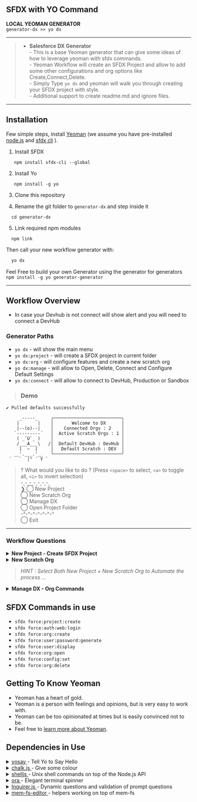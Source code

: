 ## SFDX with YO Command 

**LOCAL YEOMAN GENERATOR**  
`generator-dx >> yo dx`
***************************************

> * **Salesforce DX Generator**  
    - This is a base Yeoman generator that can give some ideas of how to leverage yeoman with sfdx commands.  
    - Yeoman Workflow will create an SFDX Project and allow to add some other configurations and org options like Create,Connect,Delete.  
    - Simply Type  `yo dx`  and yeoman will walk you through creating your SFDX project with style.  
    - Additional support to create readme.md and ignore files.  
 

***************************************

## Installation

Few simple steps, install [Yeoman](http://yeoman.io) (we assume you have pre-installed [node.js](https://nodejs.org/) and [sfdx cli](https://developer.salesforce.com/docs/atlas.en-us.sfdx_setup.meta/sfdx_setup/sfdx_setup_install_cli.htm) ).  


1. Install SFDX
```npm
   npm install sfdx-cli --global
```
2. Install Yo
```npm
   npm install -g yo
```

3. Clone this repository

4. Rename the git folder to `generator-dx` and step inside it
```npm
  cd generator-dx
```
5. Link required npm modules  
```npm
  npm link
```


Then call your new workflow generator with:

```bash
  yo dx
```


 Feel Free to build your own Generator using the generator for generators  
 `npm install -g yo generator-generator`

***************************************
## Workflow Overview

* In case your Devhub is not connect will show alert and you will need to connect a DevHub

### Generator Paths
* `yo dx` - will show the main menu
* `yo dx:project` - will create a SFDX project in current folder
* `yo dx:org` - will configure features and create a new scratch org
* `yo dx:manage` - will allow to Open, Delete, Connect and Configure Default Settings
* `yo dx:connect` - will allow to connect to DevHub, Production or Sandbox

>### Demo
```
✔ Pulled defaults successfully

     _-----_     ╭──────────────────────────╮
    |       |    │       Welcome to DX      │
    |--(o)--|    │    Connected Orgs : 2    │
   `---------´   │  Active Scratch Orgs : 1 │
    ( _´U`_ )    │                          │
    /___A___\   /│  Default DevHub : DevHub │
     |  ~  |     │   Default Scratch : DEV  │
   __'.___.'__   ╰──────────────────────────╯
 ´   `  |° ´ Y `
```

>? What would you like to do ? (Press `<space>` to select, `<a>` to toggle all, `<i>` to invert selection)  
    -˯-˯-˯-˯-˯-˯-˯  
  ❯ ◯ New Project  
    ◯ New Scratch Org  
    ◯ Manage DX  
    ◯ Open Project Folder  
    -^-^-^-^-^-^-^  
    ◯ Exit  
  
_______________________________________


### Workflow Questions

<details>
<summary>
  <b> New Project - Create SFDX Project </b>
</summary>

>? Project Name ? (ROOT) /  
>? App Folder Name ?  (force-app)  
>? Namespace (optional)  
>? Include Manifest file (y/N)  
>? Include ReadMe file (y/N)  
>? Description (optional) Press `<enter>` to launch your preferred editor. 

* vim Instruction :
> * Type `a` to start typing
> * type `esc` key and then `:wq` to exit


```
🙈  configuring sfdx project options for : MyProject
 Run 🏄🏻‍ :  sfdx force:project:create -n `<ProjectName>` -p `<AppFolder>` -t standard
 ✔ Created project successfully
   create MyProject/config/scratch-org-def.json
   create MyProject/.forceignore
   create MyProject/.gitignore
 Your project is ready! - Launch VS Code
```
</details>
<details>
<summary>
  <b> New Scratch Org </b>
</summary>

>? Your Scratch Org name  
>? Admin Email (myemail@gmail.com)  
>? Add Sample Data (y/N)  
>? Number of days (30)  
>? Org Description  
>? Set as default org (Y/n)  

>? Choose Edition: (Use arrow keys)  
  ❯ Developer  
    Enterprise  
    Group  
    Professional  

>? Choose Country: (Use arrow keys)  
  ❯ United States  
    Israel  
    France  
    Australia  

>? Choose Language: (Use arrow keys)  
  ❯ English  
    Hebrew  
    French  

>? Which features would you like to enable? (Press `<space>` to select, `<a>` to toggle all, `<i>` to invert selection)  
  ❯ ◉ Communities  
    ◉ PersonAccounts  
    ◯ AuthorApex  
    ◯ MultiCurrency  
    ◯ ServiceCloud  
    ◯ ContactsToMultipleAccounts  

```
✔ created successfully scratch-org-def.json
   create sfdx_logs/scratch-org-def.json
⠋ creating scratch org with alias `<OrgAlias>`
```

</details>


> <i> HINT : Select Both New Project + New Scratch Org to Automate the process ... </i>

<details>
<summary>
  <b> Manage DX - Org Commands </b>
</summary>

> **? Select Option : (Use arrow keys)**    
  ❯ Open Org  
    Delete Scratch Org  
    Connect Org  
    Configure Defaults  

   **:::: Open Org / Delete Org ::::**  
> **? Select Existing Scratch org : (Use arrow keys)**    
    - Dynamic Org list  

  **:::: Configure Defaults ::::**     
> **? Change Defaults for : (Use arrow keys)**     
  ❯ DevHub  
    Scratch Org  
   - Dynamic Devhub and Scratch Org list 
</details>

## SFDX Commands in use 

* `sfdx force:project:create`
* `sfdx force:auth:web:login`
* `sfdx force:org:create`
* `sfdx force:user:password:generate`
* `sfdx force:user:display`
* `sfdx force:org:open`
* `sfdx force:config:set`
* `sfdx force:org:delete`


## Getting To Know Yeoman

 * Yeoman has a heart of gold.
 * Yeoman is a person with feelings and opinions, but is very easy to work with.
 * Yeoman can be too opinionated at times but is easily convinced not to be.
 * Feel free to [learn more about Yeoman](http://yeoman.io/).



## Dependencies in Use
<details>
<summary><a href="https://github.com/yeoman/yosay" target="_blank"> yosay </a>  - Tell Yo to Say Hello
</summary>
<pre>
    details:
      - description: yosay will tell yo what to say using yeoman ASCII image
        sample:  this.log( yosay( 'Hello World' );
</pre>
</details>

<details>
<summary> 
    <a href="https://github.com/chalk/chalk" target="_blank"> chalk.js </a> - Give some colour
</summary>
<pre>
    details:
      - description: Will allow to add colours to the input/output
        sample:  this.log( chalk.redBright.underline('Hello World') );
</pre>
</details>


<details>
<summary> 
    <a href="https://github.com/shelljs/shelljs" target="_blank"> shelljs </a> -  Unix shell commands on top of the Node.js API
</summary>
<pre>
    details:
      - description: Will allow to run shell commands
        examples:  
        // get the output of the command silently 
        - shell.exec(' sfdx force:org:list --json', { silent: true } ).stdout; 
        // get list of directories in folder
        -  const folders = shell.ls('-L',this.destinationPath() );

        - <a href="https://devhints.io/shelljs" target="_blank"> shelljs </a> - cheat sheet
</pre>
</details>

<details>
<summary> 
    <a href="https://github.com/sindresorhus/ora" target="_blank"> ora </a> - Elegant terminal spinner
</summary>
<pre>
    details:
      - description: Will allow to show a spinner for running process
      require : 
        - const spinner = require('ora');
      sample: 
      // Start loading spinner
      this.loading = new spinner(
        { spinner:'dots',
          color : 'yellow' }
      ).start('Start Spinning...');
      // Success 
      - this.loading.succeed('Successfully loaded');
      // Failure 
      - this.loading.fail('Failed to load');
</pre>
</details>

<details>
<summary> 
    <a href="https://github.com/SBoudrias/Inquirer.js" target="_blank"> Inquirer.js </a> - Dynamic questions and validation of prompt questions
</summary>
<pre>
    details:
      - description: Will allow to add logic to questions
        sample: 
        const questions = [{
        type: 'checkbox',
        name: 'mainMenu',
        message: 'What would you like to do ?',
        validate: function(choices) {
          return choices.length > 0 ? true : chalk.redBright('Must Select at least one option');
        },
        choices: [
          {
            type: 'separator', 
            line:'-˯-˯-˯-˯-˯-˯-˯'
          },
          {
            name:  'New Project',
            value: 'create-project' ,
            checked: false
          },
          {
            name:  'New Scratch Org',
            value:  'create-org',
            checked: false
          },
          {
            type: 'separator', 
            line: '-^-^-^-^-^-^-^'
          }
        ]
      },
      {
        type: "input",
        name: "inputName",
        message: "Please give a name to your project : "),
        default:'Yuval',
        when: function(answers) {
          return answers.mainMenu.includes("create-project");
        },
        validate: function(value) {
          return value ? true : 'Please enter a name';
        }
      }
      ];
</pre>
</details>


<details>
<summary> 
    <a href="https://github.com/SBoudrias/mem-fs-editor" target="_blank"> mem-fs-editor </a> - helpers working on top of mem-fs
</summary>
<pre>
    details:
      - description: Will allow to access file system
        sample: 
        // read file as Json object
        - this.fs.readJSON('filePath');
        // check if file path exists
        - this.fs.exists('filePath');
        // delete file
        - this.fs.delete('filePath');
</pre>
</details>


